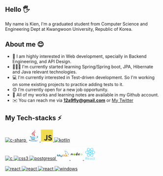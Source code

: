 ## Hello 🖐️

My name is Kien, I'm a graduated student from Computer Science and Engineering Dept at Kwangwoon University,
Republic of Korea.

## About me 😊

<!-- -   📚 I’m currently a Computer Science and Engineering Graduated student at Kwangwoon University, Republic of Korea. -->

-   🌱 I am highly interested in Web development, specially in Backend Engineering, and API Design.
-   👨🏽‍💻 I'm currently started learning Spring/Spring boot, JPA, Hibernate and Java relevant technologies.
-   💻 I'm currently interested in Test-driven development. So I'm working on some existing projects to practice adding tests
    to it.
-   😊 I’m currently open for a new job opportunity.
-   📄 All of my works and learning notes are available
    in my Github account.
-   ✉️ You can reach me via **12a9fly@gmail.com** or [My Twitter](https://twitter.com/TKNguyen12a9)

## My Tech-stacks ⚡

<!-- <h3 align="left">Languages and Tools:</h3> -->
<p align="left"> 
      <a href="#" target="_blank" rel="noreferrer">
        <img src="https://th.bing.com/th/id/OIP.jhAjmb8vKqYFD97PVekRfQHaHa?w=174&h=180&c=7&r=0&o=5&pid=1.7"
      alt="c-sharp" width="40" height="40" /> </a> 
   <a href="#" target="_blank" rel="noreferrer"> <img
      src="https://raw.githubusercontent.com/devicons/devicon/master/icons/java/java-original.svg" alt="java" width="40"
      height="40" /> </a> 
    <a href="#" target="_blank"
    rel="noreferrer"> <img
      src="https://raw.githubusercontent.com/devicons/devicon/master/icons/javascript/javascript-original.svg"
      alt="javascript" width="40" height="40" /> </a> <a href="https://kotlinlang.org" target="_blank" rel="noreferrer">
    <img src="https://sdtimes.com/wp-content/uploads/2016/08/0831.sdt-typescript.jpeg" alt="kotlin" width="40" height="40" />
  </a>
      <br><br>
    <a href="#" target="_blank"
    rel="dotnetcore"> <img src="https://th.bing.com/th/id/OIP.2jOYMim7RdeyGWJXu4dU2wHaHa?w=171&h=180&c=7&r=0&o=5&pid=1.7"
      alt="c" width="40" height="40" /> 
      </a> 
    <a href="#" target="_blank"
        rel="noreferrer"> <img
      src="https://th.bing.com/th/id/OIP.0T_CaH2TNe3dTcI8zYyLjgHaHa?w=171&h=180&c=7&r=0&o=5&pid=1.7" alt="css3"
      width="40" height="40" /> </a> <a href="https://www.w3.org/html/" target="_blank" rel="noreferrer"> 
      </a> 
      <a href="#" target="_blank" rel="postgresql">
    <img src="https://th.bing.com/th/id/OIP.4VzzmmBTwq5OdNUPfRB8yAHaIO?w=148&h=180&c=7&r=0&o=5&pid=1.7"
      alt="postgresql" width="40" height="40" /> </a> 
       <a href="#" target="_blank" rel="noreferrer"> <img
      src="https://raw.githubusercontent.com/devicons/devicon/master/icons/mysql/mysql-original-wordmark.svg"
      alt="mysql" width="40" height="40" /> </a> 
      </a> <a href="" target="_blank" rel="noreferrer"> <img
      src="https://raw.githubusercontent.com/devicons/devicon/master/icons/nodejs/nodejs-original-wordmark.svg"
      alt="nodejs" width="40" height="40" /> </a> 
      <a href="" target="_blank" rel="noreferrer"> <img
      src="https://raw.githubusercontent.com/devicons/devicon/master/icons/react/react-original-wordmark.svg"
      alt="react" width="40" height="40" /> </a>
      <br><br>
    <a href="#" target="_blank" rel="noreferrer"> <img
      src="https://th.bing.com/th/id/OIP.Vbbgb1GWEFgbuO4vbaqcxgHaEd?w=297&h=180&c=7&r=0&o=5&pid=1.7"
      alt="react" width="40" height="40" /> </a>
        <a href="#" target="_blank" rel="noreferrer"> <img
    src="https://th.bing.com/th/id/OIP.dEgEQ0JBlwn323Q_i0spsgHaEK?w=261&h=180&c=7&r=0&o=5&pid=1.7"
      alt="react" width="40" height="40" /> </a>
        <a href="#" target="_blank" rel="noreferrer"> <img
      src="https://th.bing.com/th/id/OIP.bNuFRHFXJW59ycKQjyvY_AHaIx?w=145&h=180&c=7&r=0&o=5&pid=1.7"
      alt="react" width="40" height="40" /> </a>
    <a href="#" target="_blank" rel="noreferrer"> <img src="https://th.bing.com/th/id/OIP.beox4LtTorESTs9OdNSUWAHaHa?w=180&h=180&c=7&r=0&o=5&pid=1.7"
      alt="windows" width="40" height="40" /> </a>
<br>
